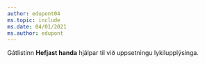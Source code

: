 ```yaml
---
author: edupont04
ms.topic: include
ms.date: 04/01/2021
ms.author: edupont
---
```

Gátlistinn **Hefjast handa** hjálpar til við uppsetningu lykilupplýsinga.  
